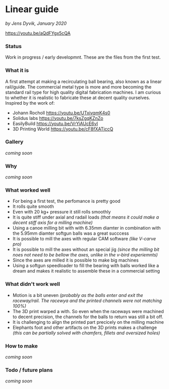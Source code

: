 # Linear guide
*by Jens Dyvik, January 2020*

https://youtu.be/aQdFYgx5cQA

### Status
Work in progress / early developmnt. These are the files from the first test.

### What it is

A first attempt at making a recirculating ball bearing, also known as a linear rail/guide. The commercial metal type is more and more becoming the standard rail type for high quality digital fabrication machines. I am curious to whether it is realistic to fabricate these at decent quality ourselves. Inspired by the work of:

- Johann Rocholl https://youtu.be/UTxivqmK4s0
- Solidus labs https://youtu.be/7ksZgqKZnZo
- EasilyBuild https://youtu.be/VrYiAUcE6vI
- 3D Printing World https://youtu.be/cF8fXATjccQ

### Gallery
*coming soon*

### Why
*coming soon*

### What worked well
- For being a first test, the perfomance is pretty good
- It rolls quite smooth
- Even with 20 kg+ pressure it still rolls smoothly
- It is quite stiff under axial and radail loads *(that means it could make a decent stiff axis for a milling machine)*
- Using a canoe milling bit with with 6.35mm diamter in combination with the 5.95mm diamter softgun balls was a great succcess
- It is possible to mill the axes with regular CAM software *(like V-carve pro)*
- It is possible to mill the axes without an special jig *(since the milling bit noes not need to be bellow the axes, unlike in the v-bird experiemnts)*
- Since the axes are milled it is possible to make big machines
- Using a softgun speedloader to fill the bearing with balls worked like a dream and makes it realistic to assemble these in a commercial setting

### What didn't work well
- Motion is a bit uneven *(probably as the balls enter and exit the raceway/rail. The racewya and the printed channels were not matching 100%)*
- The 3D print warped a with. So even when the raceways were machined to decent precision, the channels for the balls to return was still a bit off.
- It is challenging to align the printed part precicely on the milling machine
- Elephants foot and other artifacts on the 3D prints makes a challenge *(this can be partially solved with chamfers, fillets and oversized holes)*

### How to make
*coming soon*

### Todo / future plans
*coming soon*
